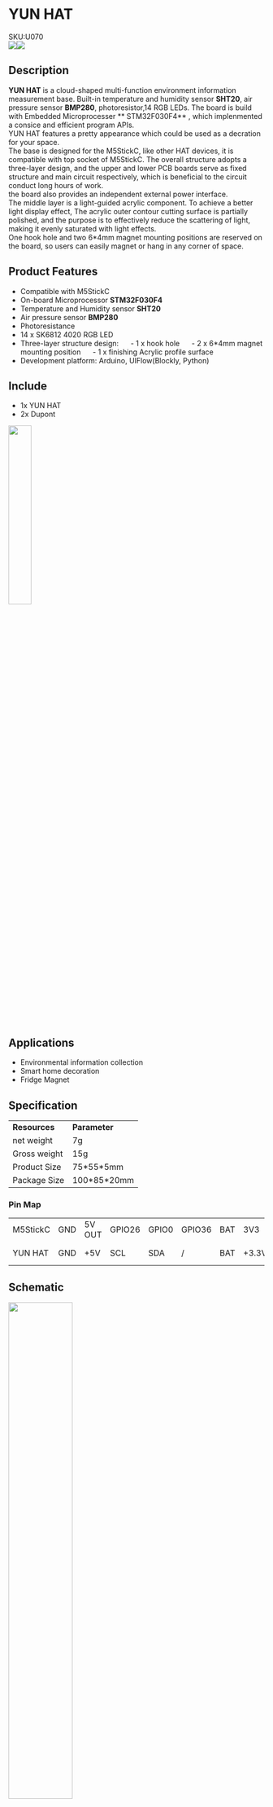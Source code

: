 # YUN HAT

<div class="badge badge-pill badge-primary product_sku_tag">SKU:U070</div>

<div class="product_pic"><img src="assets\img\product_pics\hat\yun_hat\yun_hat_01.webp"><img src="assets\img\product_pics\hat\yun_hat\yun_hat_02.webp"></div>

## Description

**YUN HAT** is a cloud-shaped multi-function environment information measurement base. Built-in temperature and humidity sensor **SHT20**, air pressure sensor **BMP280**, photoresistor,14 RGB LEDs. The board is build with Embedded Microprocesser ** STM32F030F4** , which implenmented a consice and efficient program APIs.
<br>
YUN HAT features a pretty appearance which could be used as a decration for your space.
<br>
The base is designed for the M5StickC, like other HAT devices, it is compatible with top socket of M5StickC. The overall structure adopts a three-layer design, and the upper and lower PCB boards serve as fixed structure and main circuit respectively, which is beneficial to the circuit conduct long hours of work.
<br>
the board also provides an independent external power interface.
<br>
The middle layer is a light-guided acrylic component. To achieve a better light display effect, The acrylic outer contour cutting surface is partially polished, and the purpose is to effectively reduce the scattering of light, making it evenly saturated with light effects.
<br>
One hook hole and two 6*4mm magnet mounting positions are reserved on the board, so users can easily magnet or hang in any corner of space.

## Product Features

- Compatible with M5StickC
- On-board Microprocessor **STM32F030F4**
- Temperature and Humidity sensor **SHT20**
- Air pressure sensor **BMP280**
- Photoresistance
- 14 x SK6812 4020 RGB LED
- Three-layer structure design:
     - 1 x hook hole
     - 2 x 6*4mm magnet mounting position
     - 1 x finishing Acrylic profile surface 
- Development platform: Arduino, UIFlow(Blockly, Python)

## Include

- 1x YUN HAT
- 2x Dupont

<img src="assets\img\product_pics\hat\yun_hat\yun_hat_04.webp" width="30%" height="30%">

## Applications

- Environmental information collection
- Smart home decoration
- Fridge Magnet

## Specification

<table>
   <tr style="font-weight:bold">
      <td>Resources</td>
      <td>Parameter</td>
   </tr>
   <tr>
      <td>net weight</td>
      <td>7g</td>
   </tr>
   <tr>
      <td>Gross weight</td>
      <td>15g</td>
   </tr>
   <tr>
      <td>Product Size</td>
      <td>75*55*5mm</td>
   </tr>
   <tr>
      <td>Package Size</td>
      <td>100*85*20mm</td>
   </tr>
 </table>

### Pin Map

<table>
 <tr><td>M5StickC</td><td>GND</td><td>5V OUT</td><td>GPIO26</td><td>GPIO0</td><td>GPIO36</td><td>BAT</td><td>3V3</td><td>5V IN</td></tr>
 <tr><td>YUN HAT</td><td>GND</td><td>+5V</td><td>SCL</td><td>SDA</td><td>/</td><td>BAT</td><td>+3.3V</td><td>+5V IN</td></tr>
</table>

## Schematic

<img src="assets\img\product_pics\hat\yun_hat\yun_hat_05.webp" width="50%">

## Links

-  **datasheet**

    - [SHT20](https://m5stack.oss-cn-shenzhen.aliyuncs.com/resource/docs/datasheet/hat/SHT20_Datasheet_en.pdf)
    - [BMP280](https://m5stack.oss-cn-shenzhen.aliyuncs.com/resource/docs/datasheet/hat/BMP280-DS001-11_en.pdf)

## EasyLoader

<img src="https://m5stack.oss-cn-shenzhen.aliyuncs.com/image/EasyLoader_M5StickC_logo.webp" width="100px" style="margin-top:20px">

<a href="https://m5stack.oss-cn-shenzhen.aliyuncs.com/EasyLoader/HAT/YUN/EasyLoader_YUN_HAT.exe"><button type="button" class="btn btn-primary">click to download EasyLoader</button></a>

>1.EasyLoader is a simple and fast program burner. Every product page in EasyLoader provides a product-related case program. It can be burned to the master through simple steps, and a series of function verification can be performed.(**Currently EasyLoader is only available for Windows OS**)

>2. After downloading the software, double-click to run the application, connect the M5 device to the computer through the data cable, select the port parameters, click **"Burn"** to start burning. (**For M5StickC burning, please Set the baud rate to 750000 or 115200**)

## Example

### 1. Arduino

To get complete code, please click [here](https://github.com/m5stack/M5-ProductExampleCodes/tree/master/Hat/hat-yun)

### 2. UIFlow

Open http://flow.m5stack.com and Load Demo

<img src="assets/img/product_pics/hat/yun_hat/yun.webp">

<script>

   var purchase_link = 'https://m5stack.com/products/m5stickc-yun-hatsh20-bmp280-sk6812';

   anchor_search(purchase_link);
   scrollFunc();

</script>